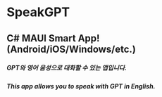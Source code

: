 # SpeakGPT

<H2>C# MAUI Smart App! (Android/iOS/Windows/etc.)</H2>
<H5>GPT와 영어 음성으로 대화할 수 있는 앱입니다.</H5>
<H5>This app allows you to speak with GPT in English.</H5>
